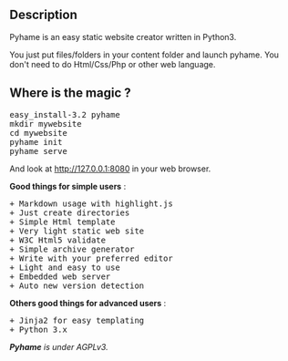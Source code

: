 Description
-----------
Pyhame is an easy static website creator written in Python3.

You just put files/folders in your content folder and launch pyhame. You don't need to do Html/Css/Php or other web language.

Where is the magic ?
--------------------

<pre>
easy_install-3.2 pyhame
mkdir mywebsite
cd mywebsite
pyhame init
pyhame serve
</pre>

And look at http://127.0.0.1:8080 in your web browser.

**Good things for simple users** :

<pre>
+ Markdown usage with highlight.js
+ Just create directories
+ Simple Html template
+ Very light static web site
+ W3C Html5 validate
+ Simple archive generator
+ Write with your preferred editor
+ Light and easy to use
+ Embedded web server
+ Auto new version detection
</pre>

**Others good things for advanced users** :

<pre>
+ Jinja2 for easy templating
+ Python 3.x
</pre>

___Pyhame__ is under AGPLv3._
